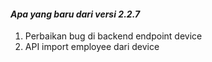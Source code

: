 #### _Apa yang baru dari versi 2.2.7_

1. Perbaikan bug di backend endpoint device
2. API import employee dari device
